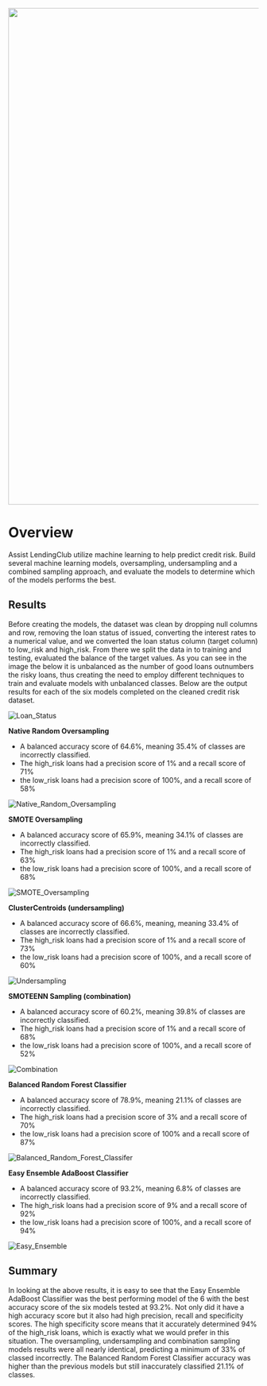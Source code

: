 <p align="center">
  <img width="1000" src="https://user-images.githubusercontent.com/88597956/150657232-960eef57-7c25-4131-8fef-9444367f63d3.png">
</p>

# Overview
Assist LendingClub utilize machine learning to help predict credit risk. Build several machine learning models, oversampling, undersampling and a combined sampling approach, and evaluate the models to determine which of the models performs the best. 

## Results
Before creating the models, the dataset was clean by dropping null columns and row, removing the loan status of issued, converting the interest rates to a numerical value, and we converted the loan status column (target column) to low_risk and high_risk. From there we split the data in to training and testing, evaluated the balance of the target values. As you can see in the image the below it is unbalanced as the number of good loans outnumbers the risky loans, thus creating the need to employ different techniques to train and evaluate models with unbalanced classes. Below are the output results for each of the six models completed on the cleaned credit risk dataset.

![Loan_Status](https://user-images.githubusercontent.com/88597956/150690750-ce317db5-e156-4335-9fa2-b909d4a6c4f5.png)

**Native Random Oversampling**
- A balanced accuracy score of 64.6%, meaning 35.4% of classes are incorrectly classified.
- The high_risk loans had a precision score of 1% and a recall score of 71%
- the low_risk loans had a precision score of 100%, and a recall score of 58%

![Native_Random_Oversampling](https://user-images.githubusercontent.com/88597956/150690067-13de9d74-7a4b-404c-9685-349f8e35057b.png)

**SMOTE Oversampling**
- A balanced accuracy score of 65.9%, meaning 34.1% of classes are incorrectly classified.
- The high_risk loans had a precision score of 1% and a recall score of 63%
- the low_risk loans had a precision score of 100%, and a recall score of 68%

![SMOTE_Oversampling](https://user-images.githubusercontent.com/88597956/150690074-a49d7767-ca8b-4746-b3e8-19fae9739483.png)


**ClusterCentroids (undersampling)**
- A balanced accuracy score of 66.6%, meaning, meaning 33.4% of classes are incorrectly classified.
- The high_risk loans had a precision score of 1% and a recall score of 73%
- the low_risk loans had a precision score of 100%, and a recall score of 60%



![Undersampling](https://user-images.githubusercontent.com/88597956/150690076-d2619a74-a221-48cc-8a93-de60b41ba01c.png)


**SMOTEENN Sampling (combination)**
- A balanced accuracy score of 60.2%, meaning 39.8% of classes are incorrectly classified.
- The high_risk loans had a precision score of 1% and a recall score of 68%
- the low_risk loans had a precision score of 100%, and a recall score of 52%

![Combination](https://user-images.githubusercontent.com/88597956/150690086-e1cda843-57d9-4e92-b25e-fc1e83ceb55a.png)

**Balanced Random Forest Classifier**
- A balanced accuracy score of 78.9%, meaning 21.1% of classes are incorrectly classified.
- The high_risk loans had a precision score of 3% and a recall score of 70%
- the low_risk loans had a precision score of 100% and a recall score of 87%

![Balanced_Random_Forest_Classifer](https://user-images.githubusercontent.com/88597956/150690090-279c524f-078f-4e2c-b6db-c7d04a9f5bb6.png)

**Easy Ensemble AdaBoost Classifier**
- A balanced accuracy score of 93.2%, meaning 6.8% of classes are incorrectly classified.
- The high_risk loans had a precision score of 9% and a recall score of 92%
- the low_risk loans had a precision score of 100%, and a recall score of 94%

![Easy_Ensemble](https://user-images.githubusercontent.com/88597956/150690093-a7171207-0d2b-4987-9168-2af594c8d689.png)


## Summary

In looking at the above results, it is easy to see that the Easy Ensemble AdaBoost Classifier was the best performing model of the 6 with the best accuracy score of the six models tested at 93.2%. Not only did it have a high accuracy score but it also had high precision, recall and specificity scores. The high specificity score means that it accurately determined 94% of the high_risk loans, which is exactly what we would prefer in this situation. The oversampling, undersampling and combination sampling models results were all nearly identical, predicting a minimum of 33% of classed incorrectly.  The Balanced Random Forest Classifier accuracy was higher than the previous models but still inaccurately classified 21.1% of classes. 
